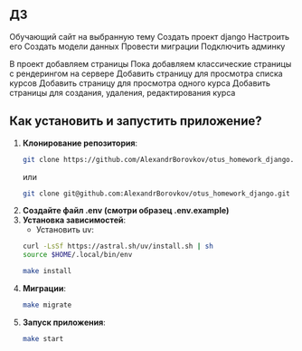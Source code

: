 ## ДЗ ##
Обучающий сайт на выбранную тему
Создать проект django
Настроить его
Создать модели данных
Провести миграции
Подключить админку

В проект добавляем страницы
Пока добавляем классические страницы с рендерингом на сервере
Добавить страницу для просмотра списка курсов
Добавить страницу для просмотра одного курса
Добавить страницы для создания, удаления, редактирования курса

## Как установить и запустить приложение? ##
1. **Клонирование репозитория**:
    ```sh
    git clone https://github.com/AlexandrBorovkov/otus_homework_django.git
   ```
    или
    ```sh
    git clone git@github.com:AlexandrBorovkov/otus_homework_django.git
    ```
2. **Создайте файл .env (смотри образец .env.example)**
3. **Установка зависимостей**:
    - Установить uv:
    ```sh
    curl -LsSf https://astral.sh/uv/install.sh | sh
    source $HOME/.local/bin/env
    ```
    ```sh
    make install
    ```
4. **Миграции**:
    ```sh
    make migrate
    ```
5. **Запуск приложения**:
    ```sh
    make start
    ```
